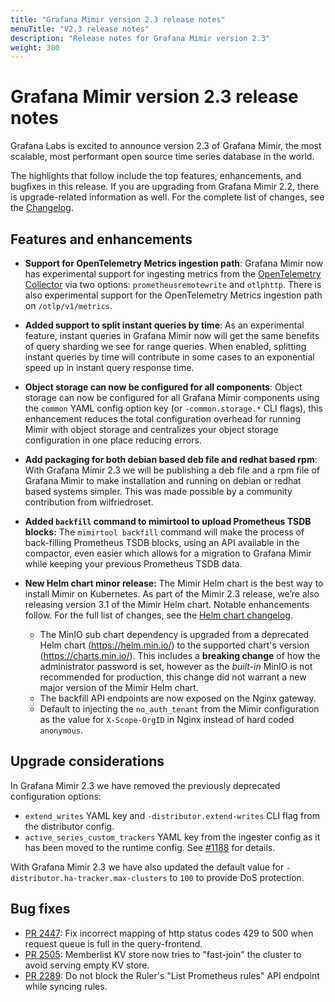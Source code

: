 ```yaml
---
title: "Grafana Mimir version 2.3 release notes"
menuTitle: "V2.3 release notes"
description: "Release notes for Grafana Mimir version 2.3"
weight: 300
---
```


# Grafana Mimir version 2.3 release notes

Grafana Labs is excited to announce version 2.3 of Grafana Mimir, the most scalable, most performant open source time series database in the world.

The highlights that follow include the top features, enhancements, and bugfixes in this release. If you are upgrading from Grafana Mimir 2.2, there is upgrade-related information as well.
For the complete list of changes, see the [Changelog](https://github.com/grafana/mimir/blob/main/CHANGELOG.md).

## Features and enhancements

- **Support for OpenTelemetry Metrics ingestion path**:
  Grafana Mimir now has experimental support for ingesting metrics from the [OpenTelemetry Collector](https://opentelemetry.io/docs/collector/) via two options: `prometheusremotewrite` and `otlphttp`. There is also experimental support for the OpenTelemetry Metrics ingestion path on `/otlp/v1/metrics`.

- **Added support to split instant queries by time**:
  As an experimental feature, instant queries in Grafana Mimir now will get the same benefits of query sharding we see for range queries. When enabled, splitting instant queries by time will contribute in some cases to an exponential speed up in instant query response time.

- **Object storage can now be configured for all components**:
  Object storage can now be configured for all Grafana Mimir components using the `common` YAML config option key (or `-common.storage.*` CLI flags), this enhancement reduces the total configuration overhead for running Mimir with object storage and centralizes your object storage configuration in one place reducing errors.

- **Add packaging for both debian based deb file and redhat based rpm**:
  With Grafana Mimir 2.3 we will be publishing a deb file and a rpm file of Grafana Mimir to make installation and running on debian or redhat based systems simpler. This was made possible by a community contribution from wilfriedroset.

- **Added `backfill` command to mimirtool to upload Prometheus TSDB blocks:**
  The `mimirtool backfill` command will make the process of back-filling Prometheus TSDB blocks, using an API available in the compactor, even easier which allows for a migration to Grafana Mimir while keeping your previous Prometheus TSDB data.

- **New Helm chart minor release:** The Mimir Helm chart is the best way to install Mimir on Kubernetes. As part of the Mimir 2.3 release, we’re also releasing version 3.1 of the Mimir Helm chart. Notable enhancements follow. For the full list of changes, see the [Helm chart changelog](https://github.com/grafana/mimir/tree/main/operations/helm/charts/mimir-distributed/CHANGELOG.md).
  - The MinIO sub chart dependency is upgraded from a deprecated Helm chart (https://helm.min.io/) to the supported chart's version (https://charts.min.io/). This includes a **breaking change** of how the administrator password is set, however as the _built-in_ MinIO is not recommended for production, this change did not warrant a new major version of the Mimir Helm chart.
  - The backfill API endpoints are now exposed on the Nginx gateway.
  - Default to injecting the `no_auth_tenant` from the Mimir configuration as the value for `X-Scope-OrgID` in Nginx instead of hard coded `anonymous`.

## Upgrade considerations

In Grafana Mimir 2.3 we have removed the previously deprecated configuration options:

- `extend_writes` YAML key and `-distributor.extend-writes` CLI flag from the distributor config.
- `active_series_custom_trackers` YAML key from the ingester config as it has been moved to the runtime config. See [#1188](https://github.com/grafana/mimir/pull/1188) for details.

With Grafana Mimir 2.3 we have also updated the default value for `-distributor.ha-tracker.max-clusters` to `100` to provide DoS protection.

## Bug fixes

- [PR 2447](https://github.com/grafana/mimir/pull/2447): Fix incorrect mapping of http status codes 429 to 500 when request queue is full in the query-frontend.
- [PR 2505](https://github.com/grafana/mimir/pull/2505): Memberlist KV store now tries to "fast-join" the cluster to avoid serving empty KV store.
- [PR 2289](https://github.com/grafana/mimir/pull/2289): Do not block the Ruler's "List Prometheus rules" API endpoint while syncing rules.
